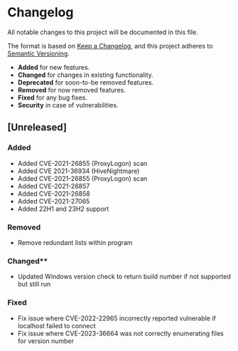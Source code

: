 # Changelog

All notable changes to this project will be documented in this file.

The format is based on [Keep a Changelog](https://keepachangelog.com/en/1.0.0/),
and this project adheres to [Semantic Versioning](https://semver.org/spec/v2.0.0.html).

-   **Added** for new features.
-   **Changed** for changes in existing functionality.
-   **Deprecated** for soon-to-be removed features.
-   **Removed** for now removed features.
-   **Fixed** for any bug fixes.
-   **Security** in case of vulnerabilities.

## [Unreleased]

### Added
-   Added CVE-2021-26855 (ProxyLogon) scan
-   Added CVE 2021-36934 (HiveNightmare)
-	Added CVE-2021-26855 (ProxyLogon) scan
-   Added CVE-2021-26857
-   Added CVE-2021-26858
-   Added CVE-2021-27065
-   Added 22H1 and 23H2 support

### Removed
-	Remove redundant lists within program

### Changed**
-   Updated Windows version check to return build number if not supported but still run

### Fixed
-   Fix issue where CVE-2022-22965 incorrectly reported vulnerable if localhost failed to connect
-   Fix issue where CVE-2023-36664 was not correctly enumerating files for version number
